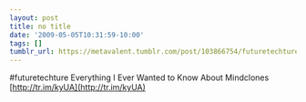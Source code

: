 ```yaml
---
layout: post
title: no title
date: '2009-05-05T10:31:59-10:00'
tags: []
tumblr_url: https://metavalent.tumblr.com/post/103866754/futuretechture-everything-i-ever-wanted-to-know
---
```

#futuretechture Everything I Ever Wanted to Know About Mindclones [http://tr.im/kyUA](http://tr.im/kyUA)

